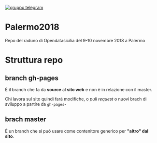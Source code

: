 [![gruppo telegram](https://img.shields.io/badge/telegram-group-brightgreen.svg)](https://t.me/joinchat/AJhkwVH7zeCQVW31udbwtw)

# Palermo2018
Repo del raduno di Opendatasicilia del 9-10 novembre 2018 a Palermo

# Struttura repo

## branch gh-pages

È il branch che fa da **source** al **sito web** e non è in relazione con il master.

Chi lavora sul sito quindi farà modifiche, o _pull request_ o nuovi brach di sviluppo a partire da `gh-pages`-

## brach master

È un branch che si può usare come contenitore generico per **"altro" dal sito**.